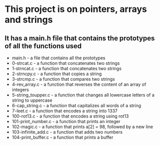 
# This project is on pointers, arrays and strings

## It has a main.h file that contains the prototypes of all the functions used

* main.h - a file that contains all the prototypes
* 0-strcat.c - a function that concatenates two strings
* 1-strncat.c - a function that concatenates two strings
* 2-strncpy.c - a function that copies a string
* 3-strcmp.c - a function that compares two strings
* 4-rev_array.c - a function that reverses the content of an array of integers
* 5-string_toupper.c - a function that changes all lowercase letters of a string to uppercase
* 6-cap_string.c - a function that capitalizes all words of a string
* 7-leet.c - a function that encodes a string into 1337
* 100-rot13.c - a function that encodes a string using rot13
* 101-print_number.c - a function that prints an integer
* 102-magic.c - a function that prints a[2] = 98, followed by a new line
* 103-infinite_add.c - a function that adds two numbers
* 104-print_buffer.c - a function that prints a buffer
